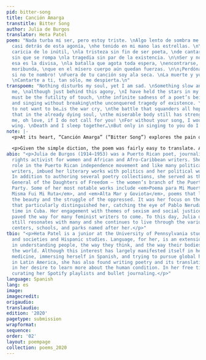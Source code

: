 ```yaml
---
pid: bitter-song
title: Canción Amarga
transtitle: Bitter Song
author: Julia de Burgos
translator: Heta Patel
poem: "Nada turba mi ser, pero estoy triste. \nAlgo lento de sombra me golpea, \naunque
  casi detrás de esta agonía, \nhe tenido en mi mano las estrellas. \n\nDebe ser la
  caricia de lo inútil, \nla tristeza sin fin de ser poeta, \nde cantar y cantar,
  sin que se rompa \nla tragedia sin par de la existencia. \n\nSer y no querer ser?
  esa es la divisa, \nla batalla que agota toda espera, \nencontrarse, ya el alma
  moribunda, \nque en el mísero cuerpo aún quedan fuerzas. \n\n¡Perdóname, oh amor,
  si no te nombro! \nFuera de tu canción soy ala seca. \nLa muerte y yo dormimos juntamente?
  \nCantarte a ti, tan sólo, me despierta.\n"
transpoem: "Nothing disturbs my soul, yet I am sad. \nSomething slow and dark strikes
  me, \nalthough just behind this agony, \nI have held the stars in my hands. \n\nIt
  must be the futility of touch, \nthe infinite sadness of a poet’s being, \nof singing
  and singing without breaking\nthe unconquered tragedy of existence. \n\nTo be and
  to not want to be…is the war cry, \nthe battle that squanders all hope, \nto discover
  that in the already dying soul, \nthe miserable body still has strength. \n\nForgive
  me, oh love, if I do not call for you! \nFor without your song, I would be a dry
  wing. \nDeath and I sleep together…\nBut only in singing to you do I awake. \n"
note: |-
  <p>At its heart, “Canción Amarga” (“Bitter Song”) explores the pain of existence, the strength and frailty of the human soul, and the hope one can find in others. It is a poem of feeling, emotions that for me surmised to the notion that life is an unending battle. This realization contextualized the rest of my translation process. For example, the line “la tragedia sin par de la existencia” directly translates to “the unparalleled tragedy of existence.” However, the poet’s voice seems to be frustrated with her inability to succeed in this war of life. It is for this reason that I ultimately decided to translate the phrase to “the unconquered tragedy of existence.” Once again, <em>divisa</em> means motto, yet at the same time the conflict between living and dying (to be or to not want to be) is the same call that prompts the battle — it’s the “war cry.”</p>

  <p>Given the simple diction, the poem was fairly easy to translate. At the same time, certain phrases proved more difficult to transmit in all of their emotional intensity. The line “debe ser la caricia de lo inútil” means “it must be the caress of the useless.” But, what if touch itself is useless? Although the useless are personified here, the line seems to remark on the “futility of touch” itself. The inherent nature of this sadness is exemplified in the next line where instead of translating <em>ser poeta</em> to “being a poet,” I chose “a poet’s being.” These decisions were made with the hope of exemplifying the deep, raw, and subtle emotional versatility Julia de Burgos employs in this poem, a beautiful reminder of the fact that despite the pain, we still have the strength and someone to call on for hope.</p>
abio: "<p>Julia de Burgos (1914–1953) was a Puerto Rican poet, journalist, and civil
  rights activist for women and African and Afro-Caribbean writers. She played a crucial
  role in the Puerto Rican independence movement and like many politically driven
  writers, imbued her literary works with politics and her political work with literature.
  In addition to authoring several poetry collections, she served as the Secretary
  General of the Daughters of Freedom — the women’s branch of the Puerto Rican Nationalist
  Party. Some of her most notable works include <em>Poema para Mi Muerte</em>, <em>Yo
  Misma Fui Mi Ruta</em>, and <em>Alta Mar y Goviota</em>, poems that lyrically married
  the beauty and the struggle of the oppressed. It was her focus on the marginalized
  that particularly distinguished her, catching the eye of Pablo Neruda during his
  time in Cuba. Her engagement with themes of sexism and social justice in her writing
  paved the way for many feminist writers to come. To this day, Julia de Burgos’ work
  still resonates with many and she continues to live through the various cultural
  centers, schools, and parks named after her.</p>"
tbio: "<p>Heta Patel is a junior at the University of Pennsylvania studying health
  and societies and Hispanic studies. Language, for her, is an extension of her interest
  in understanding people, the way they think, and the way their bodies interact with
  the world. Although this interest has largely manifested itself in her pursuing
  medicine, immersing herself in Spanish, and trying to pursue global health endeavors
  in Latin America, she has also found writing poetry and its translation instrumental
  in her desire to learn more about the human condition. In her free time, she enjoys
  curating her Spotify playlists and bullet journaling.</p>"
language: Spanish
lang: es
image:
imagecredit:
origaudio:
translaudio:
edition: '2020'
pagetype: submission
wrapformat:
sequence:
order: '02'
layout: poempage
collection: poems_2020
---
```

